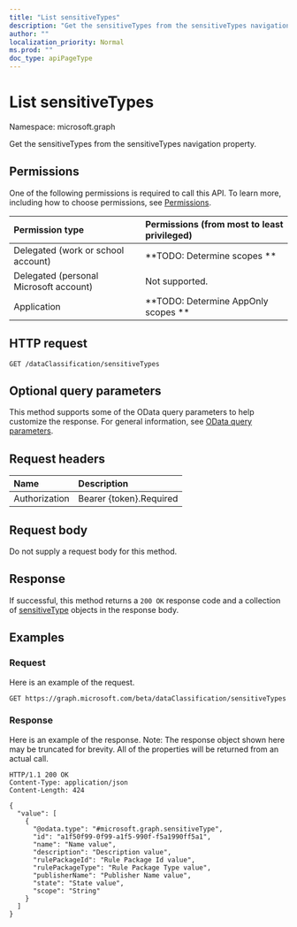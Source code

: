```yaml
---
title: "List sensitiveTypes"
description: "Get the sensitiveTypes from the sensitiveTypes navigation property."
author: ""
localization_priority: Normal
ms.prod: ""
doc_type: apiPageType
---
```


# List sensitiveTypes

Namespace: microsoft.graph

Get the sensitiveTypes from the sensitiveTypes navigation property.

## Permissions
One of the following permissions is required to call this API. To learn more, including how to choose permissions, see [Permissions](/concepts/permissions-reference.md).

|Permission type|Permissions (from most to least privileged)|
|:---|:---|
|Delegated (work or school account)|**TODO: Determine scopes **|
|Delegated (personal Microsoft account)|Not supported.|
|Application|**TODO: Determine AppOnly scopes **|

## HTTP request
<!-- {
  "blockType": "ignored"
}
-->
``` http
GET /dataClassification/sensitiveTypes
```

## Optional query parameters
This method supports some of the OData query parameters to help customize the response. For general information, see [OData query parameters](/graph/query-parameters).

## Request headers
|Name|Description|
|:---|:---|
|Authorization|Bearer {token}.Required|

## Request body
Do not supply a request body for this method.

## Response
If successful, this method returns a `200 OK` response code and a collection of [sensitiveType](../resources/sensitivetype.md) objects in the response body.

## Examples

### Request
Here is an example of the request.
<!-- {
  "blockType": "request",
  "name": "get_sensitivetype"
}
-->
``` http
GET https://graph.microsoft.com/beta/dataClassification/sensitiveTypes
```

### Response
Here is an example of the response. Note: The response object shown here may be truncated for brevity. All of the properties will be returned from an actual call.
<!-- {
  "blockType": "response",
  "truncated": true,
  "@odata.type": "collection(microsoft.graph.sensitivetype)"
}
-->
``` http
HTTP/1.1 200 OK
Content-Type: application/json
Content-Length: 424

{
  "value": [
    {
      "@odata.type": "#microsoft.graph.sensitiveType",
      "id": "a1f50f99-0f99-a1f5-990f-f5a1990ff5a1",
      "name": "Name value",
      "description": "Description value",
      "rulePackageId": "Rule Package Id value",
      "rulePackageType": "Rule Package Type value",
      "publisherName": "Publisher Name value",
      "state": "State value",
      "scope": "String"
    }
  ]
}
```

